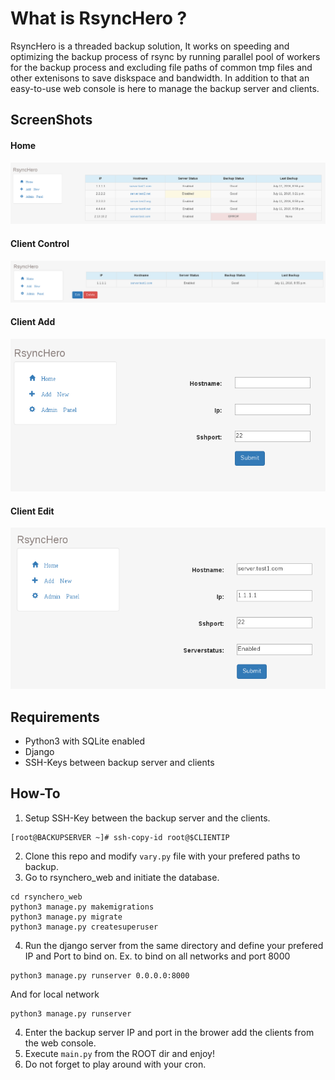 # What is RsyncHero ?
RsyncHero is a threaded backup solution, It works on speeding and optimizing the backup process of rsync by running parallel pool of workers for the backup process and excluding file paths of common tmp files and other extenisons to save diskspace and bandwidth. In addition to that an easy-to-use web console is here to manage the backup server and clients.


## ScreenShots
#### Home
![](https://raw.githubusercontent.com/RamyAllam/RsyncHero/master/rsynchero_web/screenshots/home.png)
#### Client Control
![](https://raw.githubusercontent.com/RamyAllam/RsyncHero/master/rsynchero_web/screenshots/servercontrol.png)
#### Client Add
![](https://raw.githubusercontent.com/RamyAllam/RsyncHero/master/rsynchero_web/screenshots/serveradd.png)
#### Client Edit
![](https://raw.githubusercontent.com/RamyAllam/RsyncHero/master/rsynchero_web/screenshots/serveredit.png)

## Requirements
- Python3 with SQLite enabled
- Django
- SSH-Keys between backup server and clients

## How-To
1. Setup SSH-Key between the backup server and the clients.
```
[root@BACKUPSERVER ~]# ssh-copy-id root@$CLIENTIP
```
2. Clone this repo and modify `vary.py` file with your prefered paths to backup.
3. Go to rsynchero_web and initiate the database.
```
cd rsynchero_web
python3 manage.py makemigrations
python3 manage.py migrate
python3 manage.py createsuperuser
```
4. Run the django server from the same directory and define your prefered IP and Port to bind on. 
Ex. to bind on all networks and port 8000
```
python3 manage.py runserver 0.0.0.0:8000
```
And for local network
```
python3 manage.py runserver
```
4. Enter the backup server IP and port in the brower add the clients from the web console.
5. Execute `main.py` from the ROOT dir and enjoy!
6. Do not forget to play around with your cron.